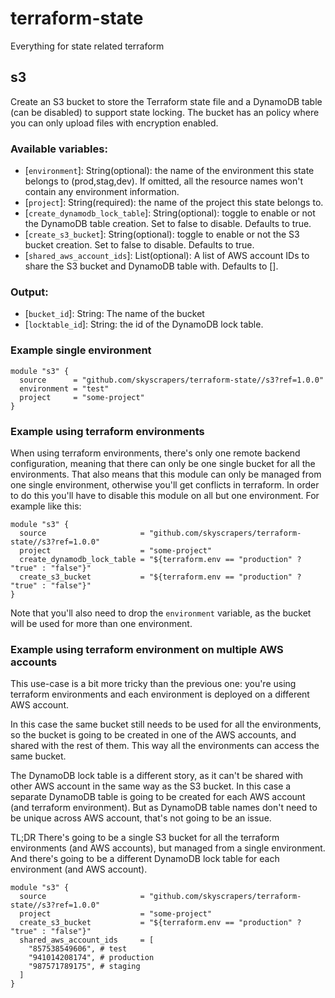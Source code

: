 # terraform-state
Everything for state related terraform

## s3
Create an S3 bucket to store the Terraform state file and a DynamoDB table (can be disabled) to support state locking.
The bucket has an policy where you can only upload files with encryption enabled.

### Available variables:
 * [`environment`]: String(optional): the name of the environment this state belongs to (prod,stag,dev). If omitted, all the resource names won't contain any environment information.
 * [`project`]: String(required): the name of the project this state belongs to.
 * [`create_dynamodb_lock_table`]: String(optional): toggle to enable or not the DynamoDB table creation. Set to false to disable. Defaults to true.
 * [`create_s3_bucket`]: String(optional): toggle to enable or not the S3 bucket creation. Set to false to disable. Defaults to true.
 * [`shared_aws_account_ids`]: List(optional): A list of AWS account IDs to share the S3 bucket and DynamoDB table with. Defaults to [].

### Output:
 * [`bucket_id`]: String: The name of the bucket
 * [`locktable_id`]: String: the id of the DynamoDB lock table.

### Example single environment

```
module "s3" {
  source      = "github.com/skyscrapers/terraform-state//s3?ref=1.0.0"
  environment = "test"
  project     = "some-project"
}
```

### Example using terraform environments

When using terraform environments, there's only one remote backend configuration, meaning that there can only be one single bucket for all the environments. That also means that this module can only be managed from one single environment, otherwise you'll get conflicts in terraform. In order to do this you'll have to disable this module on all but one environment. For example like this:

```
module "s3" {
  source                     = "github.com/skyscrapers/terraform-state//s3?ref=1.0.0"
  project                    = "some-project"
  create_dynamodb_lock_table = "${terraform.env == "production" ? "true" : "false"}"
  create_s3_bucket           = "${terraform.env == "production" ? "true" : "false"}"
}
```

Note that you'll also need to drop the `environment` variable, as the bucket will be used for more than one environment.

### Example using terraform environment on multiple AWS accounts

This use-case is a bit more tricky than the previous one: you're using terraform environments and each environment is deployed on a different AWS account.

In this case the same bucket still needs to be used for all the environments, so the bucket is going to be created in one of the AWS accounts, and shared with the rest of them. This way all the environments can access the same bucket.

The DynamoDB lock table is a different story, as it can't be shared with other AWS account in the same way as the S3 bucket. In this case a separate DynamoDB table is going to be created for each AWS account (and terraform environment). But as DynamoDB table names don't need to be unique across AWS account, that's not going to be an issue.

TL;DR There's going to be a single S3 bucket for all the terraform environments (and AWS accounts), but managed from a single environment. And there's going to be a different DynamoDB lock table for each environment (and AWS account).

```
module "s3" {
  source                     = "github.com/skyscrapers/terraform-state//s3?ref=1.0.0"
  project                    = "some-project"
  create_s3_bucket           = "${terraform.env == "production" ? "true" : "false"}"
  shared_aws_account_ids     = [
    "857538549606", # test
    "941014208174", # production
    "987571789175", # staging
  ]
}
```
